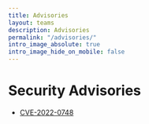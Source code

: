```yaml
---
title: Advisories
layout: teams
description: Advisories
permalink: "/advisories/"
intro_image_absolute: true
intro_image_hide_on_mobile: false
---
```


# Security Advisories

- [CVE-2022-0748](/cve/CVE-2022-0748/)
